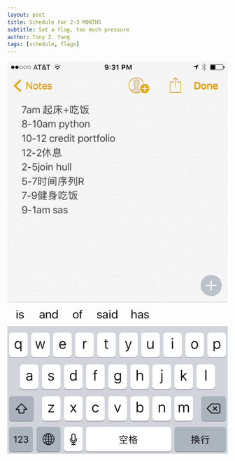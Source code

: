 ```yaml
---
layout: post
title: Schedule for 2-3 MONTHS
subtitle: Set a flag, too much pressure
author: Tony Z. Yang
tags: [schedule, flags]
---
```



![jpg](/images/schedule.jpg)


